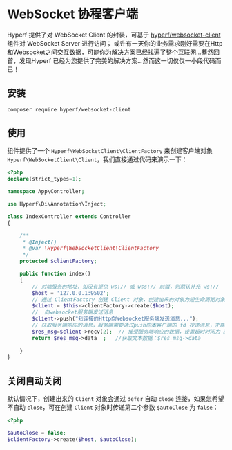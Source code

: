 # WebSocket 协程客户端

Hyperf 提供了对 WebSocket Client 的封装，可基于 [hyperf/websocket-client](https://github.com/hyperf-cloud/websocket-client) 组件对 WebSocket Server 进行访问；
或许有一天你的业务需求刚好需要在Http和Websocket之间交互数据，可能你为解决方案已经找遍了整个互联网...蓦然回首，发现Hyperf 已经为您提供了完美的解决方案...然而这一切仅仅一小段代码而已！

## 安装

```bash
composer require hyperf/websocket-client
```

## 使用

组件提供了一个 `Hyperf\WebSocketClient\ClientFactory` 来创建客户端对象 `Hyperf\WebSocketClient\Client`，我们直接通过代码来演示一下：

```php
<?php
declare(strict_types=1);

namespace App\Controller;

use Hyperf\Di\Annotation\Inject;

class IndexController extends Controller
{

    /**
     * @Inject()
     * @var \Hyperf\WebSocketClient\ClientFactory
     */
    protected $clientFactory;

    public function index()
    {
        // 对端服务的地址，如没有提供 ws:// 或 wss:// 前缀，则默认补充 ws://
        $host = '127.0.0.1:9502';
        // 通过 ClientFactory 创建 Client 对象，创建出来的对象为短生命周期对象
        $client = $this->clientFactory->create($host);
        //  向websocket服务端发送消息
        $client->push("短连接的Http向Websocket服务端发送消息...");
        // 获取服务端响应的消息，服务端需要通过push向本客户端的 fd 投递消息，才能获取。
        $res_msg=$client->recv(2);  // 接受服务端响应的数据，设置超时时间为 3s ，服务器返回的数据类型为std对象，
        return $res_msg->data  ;   //获取文本数据：$res_msg->data 
        
    }
}
```

## 关闭自动关闭

默认情况下，创建出来的 `Client` 对象会通过 `defer` 自动 `close` 连接，如果您希望不自动 `close`，可在创建 `Client` 对象时传递第二个参数 `$autoClose` 为 `false`：

```php
<?php

$autoClose = false;
$clientFactory->create($host, $autoClose);
```